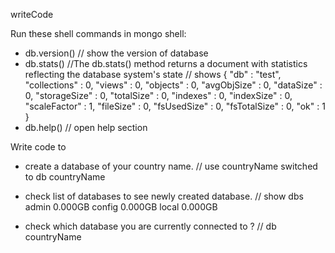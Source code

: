 writeCode

Run these shell commands in mongo shell:

- db.version()
// show the version of database
- db.stats()
//The db.stats() method returns a document with statistics reflecting the database system's state
// shows { "db" : "test", "collections" : 0, "views" : 0, "objects" : 0, "avgObjSize" : 0, "dataSize" : 0, "storageSize" : 0, "totalSize" : 0, "indexes" : 0, "indexSize" : 0, "scaleFactor" : 1, "fileSize" : 0, "fsUsedSize" : 0, "fsTotalSize" : 0, "ok" : 1 }
- db.help()
// open help section

Write code to

- create a database of your country name.
// use countryName switched to db countryName

- check list of databases to see newly created database.
// show dbs admin 0.000GB config 0.000GB local 0.000GB

- check which database you are currently connected to ?
// db countryName